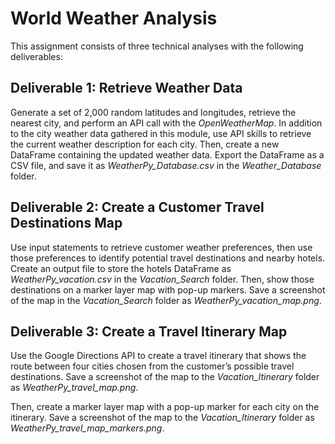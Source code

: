 # World Weather Analysis

This assignment consists of three technical analyses with the following deliverables:

## Deliverable 1: Retrieve Weather Data

Generate a set of 2,000 random latitudes and longitudes, retrieve the nearest city, and perform an API call with the *OpenWeatherMap*. In addition to the city weather data gathered in this module, use API skills to retrieve the current weather description for each city. Then, create a new DataFrame containing the updated weather data. Export the DataFrame as a CSV file, and save it as *WeatherPy_Database.csv* in the *Weather_Database* folder.

## Deliverable 2: Create a Customer Travel Destinations Map

Use input statements to retrieve customer weather preferences, then use those preferences to identify potential travel destinations and nearby hotels. Create an output file to store the hotels DataFrame as *WeatherPy_vacation.csv* in the *Vacation_Search* folder. Then, show those destinations on a marker layer map with pop-up markers. Save a screenshot of the map in the *Vacation_Search* folder as *WeatherPy_vacation_map.png*.


## Deliverable 3: Create a Travel Itinerary Map

Use the Google Directions API to create a travel itinerary that shows the route between four cities chosen from the customer’s possible travel destinations. Save a screenshot of the map to the *Vacation_Itinerary* folder as *WeatherPy_travel_map.png*.

Then, create a marker layer map with a pop-up marker for each city on the itinerary. Save a screenshot of the map to the *Vacation_Itinerary* folder as *WeatherPy_travel_map_markers.png*.